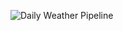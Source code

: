 ![Daily Weather Pipeline](https://github.com/<ton-user>/<ton-repo>/actions/workflows/daily.yml/badge.svg)
